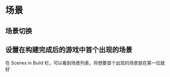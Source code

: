 # 场景
<p id="eXBUdDAdk4CNAfCgx6Y7sB">

## 场景切换

</p>


<p id="ewzadJxDfuqditT4vqYNfD">



</p>


<p id="xAQe8ZearJfZUJsqctsxKj">

## 设置在构建完成后的游戏中首个出现的场景

</p>


<p id="igRGbRjmZE7qePnWVJ1wQr">

在 Scenes in Build 栏，可以看到场景列表，将想要首个出现的场景放在第一位就好

</p>


<p id="3REtFZHYd21xkdp1LxeYYW">



</p>


